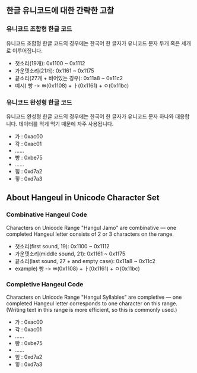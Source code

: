 ## 한글 유니코드에 대한 간략한 고찰 

### 유니코드 조합형 한글 코드

  유니코드 조합형 한글 코드의 경우에는 한국어 한 글자가 유니코드 문자 두개 혹은 세개로 이루어집니다.

 * 첫소리(19개): 0x1100 ~ 0x1112
 * 가운뎃소리(21개): 0x1161 ~ 0x1175
 * 끝소리(27개 + 비어있는 경우): 0x11a8 ~ 0x11c2
 * 예시) 빵 -> ㅃ(0x1108) + ㅏ(0x1161) + ㅇ(0x11bc)

### 유니코드 완성형 한글 코드

  유니코드 완성형 한글 코드의 경우에는 한국어 한 글자가 유니코드 문자 하나와 대응합니다. 데이터를 적게 먹기 때문에 자주 사용됩니다.

 * 가 : 0xac00
 * 각 : 0xac01
 * ……
 * 빵 : 0xbe75
 * ……
 * 힢 : 0xd7a2
 * 힣 : 0xd7a3

## About Hangeul in Unicode Character Set

### Combinative Hangeul Code 

   Characters on Unicode Range "Hangul Jamo" are combinative — one completed Hangeul letter consists of 2 or 3 characters on the range.

 * 첫소리(first sound, 19): 0x1100 ~ 0x1112
 * 가운뎃소리(middle sound, 21): 0x1161 ~ 0x1175
 * 끝소리(last sound, 27 + and empty case): 0x11a8 ~ 0x11c2
 * example) 빵 -> ㅃ(0x1108) + ㅏ(0x1161) + ㅇ(0x11bc)

### Completive Hangeul Code

  Characters on Unicode Range "Hangul Syllables" are completive — one completed Hangeul letter corresponds to one character on this range. (Writing text in this range is more efficient, so this is commonly used.)

 * 가 : 0xac00
 * 각 : 0xac01
 * ……
 * 빵 : 0xbe75
 * ……
 * 힢 : 0xd7a2
 * 힣 : 0xd7a3
